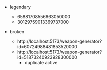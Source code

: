 - legendary
    - 65881708556663050000
    - 30129759013369737000

- broken
    - http://localhost:5173/weapon-generator?id=60724988481853520000
    - http://localhost:5173/weapon-generator?id=51873240923928300000
        - duplicate active